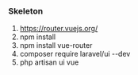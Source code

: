
### Skeleton
1. https://router.vuejs.org/
2. npm install
3. npm install vue-router
4. composer require laravel/ui --dev
5. php artisan ui vue